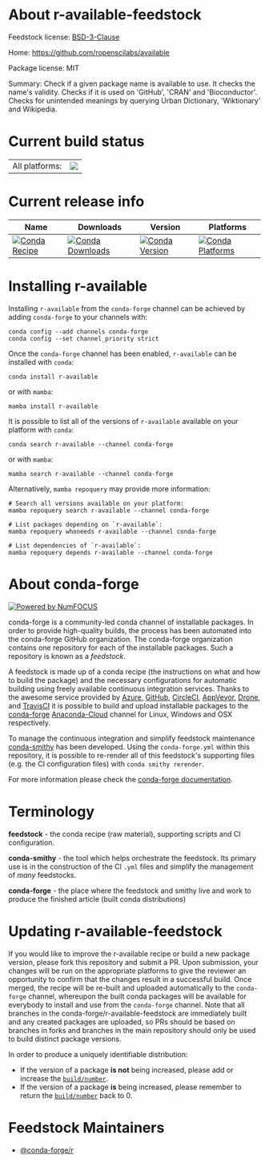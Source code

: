 About r-available-feedstock
===========================

Feedstock license: [BSD-3-Clause](https://github.com/conda-forge/r-available-feedstock/blob/main/LICENSE.txt)

Home: https://github.com/ropenscilabs/available

Package license: MIT

Summary: Check if a given package name is available to use. It checks the name's validity. Checks if it is used on 'GitHub', 'CRAN' and 'Bioconductor'. Checks for unintended meanings by querying Urban Dictionary, 'Wiktionary' and Wikipedia.

Current build status
====================


<table><tr><td>All platforms:</td>
    <td>
      <a href="https://dev.azure.com/conda-forge/feedstock-builds/_build/latest?definitionId=12915&branchName=main">
        <img src="https://dev.azure.com/conda-forge/feedstock-builds/_apis/build/status/r-available-feedstock?branchName=main">
      </a>
    </td>
  </tr>
</table>

Current release info
====================

| Name | Downloads | Version | Platforms |
| --- | --- | --- | --- |
| [![Conda Recipe](https://img.shields.io/badge/recipe-r--available-green.svg)](https://anaconda.org/conda-forge/r-available) | [![Conda Downloads](https://img.shields.io/conda/dn/conda-forge/r-available.svg)](https://anaconda.org/conda-forge/r-available) | [![Conda Version](https://img.shields.io/conda/vn/conda-forge/r-available.svg)](https://anaconda.org/conda-forge/r-available) | [![Conda Platforms](https://img.shields.io/conda/pn/conda-forge/r-available.svg)](https://anaconda.org/conda-forge/r-available) |

Installing r-available
======================

Installing `r-available` from the `conda-forge` channel can be achieved by adding `conda-forge` to your channels with:

```
conda config --add channels conda-forge
conda config --set channel_priority strict
```

Once the `conda-forge` channel has been enabled, `r-available` can be installed with `conda`:

```
conda install r-available
```

or with `mamba`:

```
mamba install r-available
```

It is possible to list all of the versions of `r-available` available on your platform with `conda`:

```
conda search r-available --channel conda-forge
```

or with `mamba`:

```
mamba search r-available --channel conda-forge
```

Alternatively, `mamba repoquery` may provide more information:

```
# Search all versions available on your platform:
mamba repoquery search r-available --channel conda-forge

# List packages depending on `r-available`:
mamba repoquery whoneeds r-available --channel conda-forge

# List dependencies of `r-available`:
mamba repoquery depends r-available --channel conda-forge
```


About conda-forge
=================

[![Powered by
NumFOCUS](https://img.shields.io/badge/powered%20by-NumFOCUS-orange.svg?style=flat&colorA=E1523D&colorB=007D8A)](https://numfocus.org)

conda-forge is a community-led conda channel of installable packages.
In order to provide high-quality builds, the process has been automated into the
conda-forge GitHub organization. The conda-forge organization contains one repository
for each of the installable packages. Such a repository is known as a *feedstock*.

A feedstock is made up of a conda recipe (the instructions on what and how to build
the package) and the necessary configurations for automatic building using freely
available continuous integration services. Thanks to the awesome service provided by
[Azure](https://azure.microsoft.com/en-us/services/devops/), [GitHub](https://github.com/),
[CircleCI](https://circleci.com/), [AppVeyor](https://www.appveyor.com/),
[Drone](https://cloud.drone.io/welcome), and [TravisCI](https://travis-ci.com/)
it is possible to build and upload installable packages to the
[conda-forge](https://anaconda.org/conda-forge) [Anaconda-Cloud](https://anaconda.org/)
channel for Linux, Windows and OSX respectively.

To manage the continuous integration and simplify feedstock maintenance
[conda-smithy](https://github.com/conda-forge/conda-smithy) has been developed.
Using the ``conda-forge.yml`` within this repository, it is possible to re-render all of
this feedstock's supporting files (e.g. the CI configuration files) with ``conda smithy rerender``.

For more information please check the [conda-forge documentation](https://conda-forge.org/docs/).

Terminology
===========

**feedstock** - the conda recipe (raw material), supporting scripts and CI configuration.

**conda-smithy** - the tool which helps orchestrate the feedstock.
                   Its primary use is in the construction of the CI ``.yml`` files
                   and simplify the management of *many* feedstocks.

**conda-forge** - the place where the feedstock and smithy live and work to
                  produce the finished article (built conda distributions)


Updating r-available-feedstock
==============================

If you would like to improve the r-available recipe or build a new
package version, please fork this repository and submit a PR. Upon submission,
your changes will be run on the appropriate platforms to give the reviewer an
opportunity to confirm that the changes result in a successful build. Once
merged, the recipe will be re-built and uploaded automatically to the
`conda-forge` channel, whereupon the built conda packages will be available for
everybody to install and use from the `conda-forge` channel.
Note that all branches in the conda-forge/r-available-feedstock are
immediately built and any created packages are uploaded, so PRs should be based
on branches in forks and branches in the main repository should only be used to
build distinct package versions.

In order to produce a uniquely identifiable distribution:
 * If the version of a package **is not** being increased, please add or increase
   the [``build/number``](https://docs.conda.io/projects/conda-build/en/latest/resources/define-metadata.html#build-number-and-string).
 * If the version of a package **is** being increased, please remember to return
   the [``build/number``](https://docs.conda.io/projects/conda-build/en/latest/resources/define-metadata.html#build-number-and-string)
   back to 0.

Feedstock Maintainers
=====================

* [@conda-forge/r](https://github.com/conda-forge/r/)

